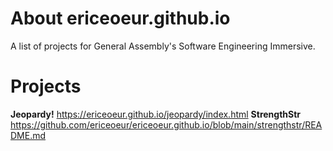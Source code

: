# About ericeoeur.github.io

A list of projects for General Assembly's Software Engineering Immersive. 


# Projects
**Jeopardy!** https://ericeoeur.github.io/jeopardy/index.html
**StrengthStr** https://github.com/ericeoeur/ericeoeur.github.io/blob/main/strengthstr/README.md